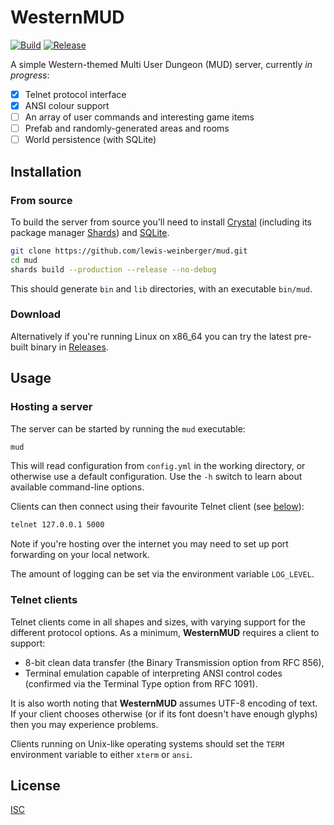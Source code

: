 # WesternMUD

[![Build](https://github.com/lewis-weinberger/mud/actions/workflows/ci.yml/badge.svg)](https://github.com/lewis-weinberger/mud/actions/workflows/ci.yml)
[![Release](https://github.com/lewis-weinberger/mud/actions/workflows/deploy.yml/badge.svg)](https://github.com/lewis-weinberger/mud/actions/workflows/deploy.yml)

A simple Western-themed Multi User Dungeon (MUD) server, currently *in progress*:

- [x] Telnet protocol interface
- [x] ANSI colour support
- [ ] An array of user commands and interesting game items
- [ ] Prefab and randomly-generated areas and rooms
- [ ] World persistence (with SQLite)

## Installation

### From source

To build the server from source you'll need to install [Crystal](https://crystal-lang.org/)
(including its package manager
[Shards](https://crystal-lang.org/reference/latest/man/shards/index.html)) and
[SQLite](https://sqlite.org/index.html).

```sh
git clone https://github.com/lewis-weinberger/mud.git
cd mud
shards build --production --release --no-debug
```

This should generate `bin` and `lib` directories, with an executable `bin/mud`.

### Download

Alternatively if you're running Linux on x86_64 you can try the latest pre-built binary
in [Releases](https://github.com/lewis-weinberger/mud/releases/latest).

## Usage

### Hosting a server

The server can be started by running the `mud` executable:

```sh
mud
```

This will read configuration from `config.yml` in the working directory, or otherwise use a
default configuration. Use the `-h` switch to learn about available command-line options.

Clients can then connect using their favourite Telnet client (see [below](#telnet-clients)):

```sh
telnet 127.0.0.1 5000
```

Note if you're hosting over the internet you may need to set up port forwarding on your local
network.

The amount of logging can be set via the environment variable `LOG_LEVEL`.

### Telnet clients

Telnet clients come in all shapes and sizes, with varying support for the different protocol
options. As a minimum, **WesternMUD** requires a client to support:

- 8-bit clean data transfer (the Binary Transmission option from RFC 856),
- Terminal emulation capable of interpreting ANSI control codes (confirmed via the
Terminal Type option from RFC 1091).

It is also worth noting that **WesternMUD** assumes UTF-8 encoding of text. If your client
chooses otherwise (or if its font doesn't have enough glyphs) then you may experience
problems.

Clients running on Unix-like operating systems should set the `TERM` environment variable
to either `xterm` or `ansi`.

## License

[ISC](./LICENSE)
